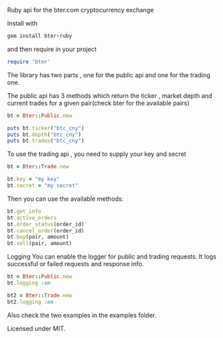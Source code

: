 Ruby api for the bter.com cryptocurrency exchange

Install with
```ruby
gem install bter-ruby
```
and then require in your project
```ruby
require 'bter'
```
The library has two parts , one for the public api and one for the trading one.

The public api has 3 methods which return the ticker , market depth 
and current trades for a given pair(check bter for the available pairs)

```ruby
bt = Bter::Public.new

puts bt.ticker("btc_cny")
puts bt.depth("btc_cny")
puts bt.trades("btc_cny")
```
To use the trading api , you need to supply your key and secret
```ruby
bt = Bter::Trade.new

bt.key = "my key"
bt.secret = "my secret"
```
Then you can use the available methods:
```ruby
bt.get_info
bt.active_orders
bt.order_status(order_id)
bt.cancel_order(order_id)
bt.buy(pair, amount)
bt.sell(pair, amount)
```

Logging
You can enable the logger for public and trading requests.
It logs successful or failed requests and response info.
```ruby
bt = Bter::Public.new
bt.logging :on

bt2 = Bter::Trade.new
bt2.logging :on
```


Also check the two examples in the examples folder.

Licensed under MIT.


